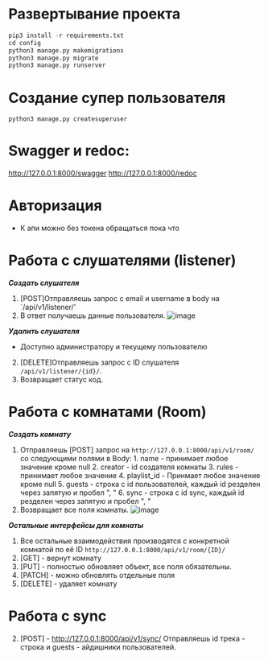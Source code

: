 # Развертывание проекта
``` python
pip3 install -r requirements.txt
cd config
python3 manage.py makemigrations
python3 manage.py migrate
python3 manage.py runserver
```
# Создание супер пользователя
```
python3 manage.py createsuperuser
```


# Swagger и redoc:
http://127.0.0.1:8000/swagger
http://127.0.0.1:8000/redoc


# Авторизация
- К апи можно без токена обращаться пока что

# Работа с слушателями (listener)

***Создать слушателя***
1. [POST]Отправляешь запрос с email и username в body на `/api/v1/listener/'
2. В ответ получаешь данные пользователя. 
![image](https://user-images.githubusercontent.com/74203877/158422848-3637a401-3dd7-47b5-96ff-6716eb6772c1.png)

***Удалить слушателя***
- Доступно администратору и текущему пользователю
2. [DELETE]Отправляешь запрос с ID слушателя `/api/v1/listener/{id}/`.
3. Возвращает статус код.


# Работа с комнатами (Room)

***Создать комнату***
1. Отправляешь [POST] запрос на `http://127.0.0.1:8000/api/v1/room/` со следующими полями в Body:
          1. name - принимает любое значение кроме null
          2. creator - id создателя комнаты
          3. rules - принимает любое значение
          4. playlist_id - Принмает любое значение кроме null
          5. guests - строка с id пользователей, каждый id резделен через запятую и пробел ", "
          6. sync - строка с id sync, каждый id резделен через запятую и пробел ", "
3. Возвращает все поля комнаты. 
![image](https://user-images.githubusercontent.com/74203877/158424907-00ba4293-8a21-4acd-a890-74d17a7a8d21.png)

***Остальные интерфейсы для комнаты***

1. Все остальные взаимодействия производятся с конкретной комнатой по её ID `http://127.0.0.1:8000/api/v1/room/{ID}/`
2. [GET] - вернут комнату
3. [PUT] - полностью обновляет объект, все поля обязательны.
4. [PATCH] - можно обновлять отдельные поля
5. [DELETE] - удаляет комнату


# Работа с sync

2. [POST] - http://127.0.0.1:8000/api/v1/sync/  Отправляешь id трека - строка и guests - айдишники пользователей.

